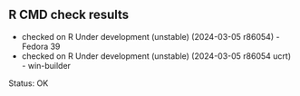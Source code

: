 ## R CMD check results

* checked on R Under development (unstable) (2024-03-05 r86054) - Fedora 39
* checked on R Under development (unstable) (2024-03-05 r86054 ucrt) - win-builder

Status: OK


